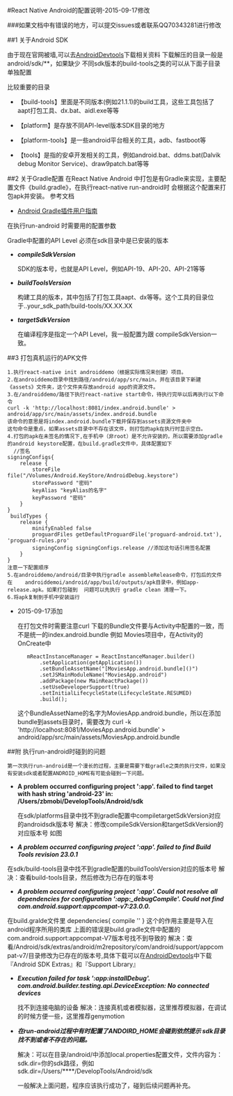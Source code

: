 #React Native Android的配置说明-2015-09-17修改

###如果文档中有错误的地方，可以提交issues或者联系QQ70343281进行修改


##1 关于Android SDK

由于现在官网被墙,可以去[AndroidDevtools](http://www.androiddevtools.cn'AndroidDevtools')下载相关资料
下载解压的目录一般是android/sdk/**，如果缺少 不同sdk版本的build-tools之类的可以从下面子目录单独配置

比较重要的目录

 * 【build-tools】里面是不同版本(例如21.1.1)的build工具，这些工具包括了aapt打包工具、dx.bat、aidl.exe等等

* 【platform】是存放不同API-level版本SDK目录的地方

* 【platform-tools】是一些android平台相关的工具，adb、fastboot等

* 【tools】是指的安卓开发相关的工具，例如android.bat、ddms.bat(Dalvik debug Monitor Service)、draw9patch.bat等等

##2 关于Gradle配置
在React Native Android 中打包是有Gradle来实现，主要配置文件《build.gradle》，在执行react-native run-android时 会根据这个配置来打包apk并安装。
参考文档

* [Android Gradle插件用户指南](http://rinvay.github.io/android/2015/03/26/Gradle-Plugin-User-Guide%28Translation%29/#1)

在执行run-android 时需要用的配置参数

Gradle中配置的API Level 必须在sdk目录中是已安装的版本


*  ***compileSdkVersion***	

	SDK的版本号，也就是API Level，例如API-19、API-20、API-21等等
* ***buildToolsVersion***

	构建工具的版本，其中包括了打包工具aapt、dx等等。这个工具的目录位于..your_sdk_path/build-tools/XX.XX.XX
	
*  ***targetSdkVersion***

	在编译程序是指定一个API Level，我一般配置为跟 compileSdkVersion一致。
	
##3 打包真机运行的APK文件

	1.执行react-native init androiddemo（根据实际情况来创建）项目。
	2.在androiddemo目录中找到路径/android/app/src/main，并在该目录下新建《assets》文件夹，这个文件夹存放android app的资源文件。
	3.在/androiddemo/路径下执行react-native start命令，待执行完毕以后再执行以下命令
	curl -k 'http://localhost:8081/index.android.bundle' > android/app/src/main/assets/index.android.bundle
	该命令的意思是将index.android.bundle下载并保存到assets资源文件夹中
	这句命令是重点，如果assets目录中不存在该文件，则打包的apk在执行时显示空白。
	4.打包的apk在未签名的情况下,在手机中（非root）是不允许安装的，所以需要添加gradle的android keystore配置，在build.gradle文件中，具体配置如下
	  //签名
    signingConfigs{
        release {
            storeFile file("/Volumes/Android.KeyStore/AndroidDebug.keystore")
            storePassword "密码"
            keyAlias "keyAlias的名字"
            keyPassword "密码"
        }
    }
     buildTypes {
        release {
            minifyEnabled false
            proguardFiles getDefaultProguardFile('proguard-android.txt'), 'proguard-rules.pro'
            signingConfig signingConfigs.release //添加这句话引用签名配置
        }
    }
    注意一下配置顺序
    5.在androiddemo/android/目录中执行gradle assembleRelease命令，打包后的文件在	androiddemoi/android/app/build/outputs/apk目录中，例如app-release.apk。如果打包碰到	问题可以先执行 gradle clean 清理一下。
    6.将apk复制到手机中安装运行 
    
   * 2015-09-17添加
   
   		在打包文件时需要注意curl 下载的Bundle文件要与Activity中配置的一致，而不是统一的index.android.bundle
   		例如 Movies项目中，在Activity的OnCreate中
   		
   			mReactInstanceManager = ReactInstanceManager.builder()
        		.setApplication(getApplication())
        		.setBundleAssetName("[MoviesApp.android.bundle]()")
        		.setJSMainModuleName("MoviesApp.android")
        		.addPackage(new MainReactPackage())
        		.setUseDeveloperSupport(true)
        		.setInitialLifecycleState(LifecycleState.RESUMED)
        		.build();
        这个BundleAssetName的名字为MoviesApp.android.bundle，所以在添加bundle到assets目录时，需要改为
        curl -k 'http://localhost:8081/MoviesApp.android.bundle' > android/app/src/main/assets/MoviesApp.android.bundle
        
	
	

##附 执行run-android时碰到的问题

	第一次执行run-android是一个漫长的过程，主要是需要下载gradle之类的执行文件，如果没有安装sdk或者配置ANDROID_HOME有可能会碰到一下问题。

*	**A problem occurred configuring project ':app'.
	failed to find target with hash string 'android-23' in: /Users/zbmobi/DevelopTools/Android/sdk**
	
	在sdk/platforms目录中找不到gradle配置中compiletargetSdkVersion对应的androidsdk版本号
	解决：修改compileSdkVersion和targetSdkVersion的对应版本号
	如图
	
*	***A problem occurred configuring project ':app'.
 failed to find Build Tools revision 23.0.1***
 
 在sdk/build-tools目录中找不到gradle配置的buildToolsVersion对应的版本号
解决：查看build-tools目录，然后修改为已存在的版本号

*	***A problem occurred configuring project ':app'. Could not resolve all dependencies for configuration ':app:_debugCompile'.
   Could not find com.android.support:appcompat-v7:23.0.0.***
   
在build.gralde文件里 
  dependencies{
  compile ''
  }
  这个的作用主要是导入在android程序所用的类库
  上面的错误是build.gradle文件中配置的com.android.support:appcompat-V7版本号找不到导致的
  解决：查看/Android/sdk/extras/android/m2repository/com/android/support/appcompat-v7/目录修改为已存在的版本号,具体下载可以在[AndroidDevtools](http://www.androiddevtools.cn'AndroidDevtools')中下载『Android SDK Extras』和『Support Library』
  
  *	***Execution failed for task ':app:installDebug'.
com.android.builder.testing.api.DeviceException: No connected devices***

	找不到连接电脑的设备
解决：连接真机或者模拟器，这里推荐模拟器，在调试的时候方便一些，这里推荐genymotion

 * ***在run-android过程中有时配置了ANDOIRD_HOME会碰到依然提示 sdk目录找不到或者不存在的问题。***
 
 	解决：可以在目录/android/中添加local.properties配置文件，文件内容为：sdk.dir=你的sdk路径，例如sdk.dir=/Users/****/DevelopTools/Android/sdk	
	
	
	一般解决上面问题，程序应该执行成功了，碰到后续问题再补充。
  
